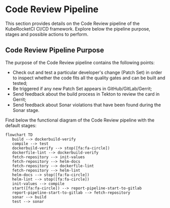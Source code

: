 # Code Review Pipeline

<head>
  <link rel="canonical" href="https://docs.kuberocketci.io/docs/user-guide/code-review-pipeline" />
</head>

This section provides details on the Code Review pipeline of the KubeRocketCI CI/CD framework. Explore below the pipeline purpose, stages and possible actions to perform.

## Code Review Pipeline Purpose

The purpose of the Code Review pipeline contains the following points:

* Check out and test a particular developer's change (Patch Set) in order to inspect whether the code fits all the quality gates and can be built and tested;
* Be triggered if any new Patch Set appears in GitHub/GitLab/Gerrit;
* Send feedback about the build process in Tekton to review the card in Gerrit;
* Send feedback about Sonar violations that have been found during the Sonar stage.

Find below the functional diagram of the Code Review pipeline with the default stages:

```mermaid
flowchart TD
   build --> dockerbuild-verify
   compile --> test
   dockerbuild-verify --> stop([fa:fa-circle])
   dockerfile-lint --> dockerbuild-verify
   fetch-repository --> init-values
   fetch-repository --> helm-docs
   fetch-repository --> dockerfile-lint
   fetch-repository --> helm-lint
   helm-docs --> stop([fa:fa-circle])
   helm-lint --> stop([fa:fa-circle])
   init-values --> compile
   start([fa:fa-circle]) --> report-pipeline-start-to-gitlab
   report-pipeline-start-to-gitlab --> fetch-repository
   sonar --> build
   test --> sonar
```

